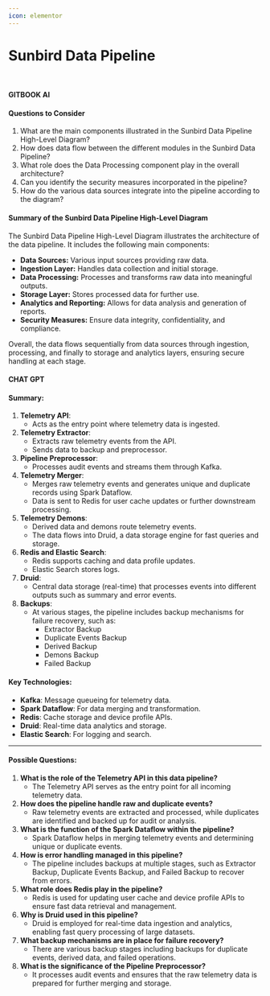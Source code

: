 ```yaml
---
icon: elementor
---
```


# Sunbird Data Pipeline

<figure><img src="../../../../.gitbook/assets/Sunbird_DataPipeline_HighLevel_Diagram.png" alt=""><figcaption></figcaption></figure>

<figure><img src="../../../../.gitbook/assets/image (1).avif" alt=""><figcaption></figcaption></figure>

####

#### GITBOOK AI

#### Questions to Consider

1. What are the main components illustrated in the Sunbird Data Pipeline High-Level Diagram?
2. How does data flow between the different modules in the Sunbird Data Pipeline?
3. What role does the Data Processing component play in the overall architecture?
4. Can you identify the security measures incorporated in the pipeline?
5. How do the various data sources integrate into the pipeline according to the diagram?

#### Summary of the Sunbird Data Pipeline High-Level Diagram

The Sunbird Data Pipeline High-Level Diagram illustrates the architecture of the data pipeline. It includes the following main components:

* **Data Sources:** Various input sources providing raw data.
* **Ingestion Layer:** Handles data collection and initial storage.
* **Data Processing:** Processes and transforms raw data into meaningful outputs.
* **Storage Layer:** Stores processed data for further use.
* **Analytics and Reporting:** Allows for data analysis and generation of reports.
* **Security Measures:** Ensure data integrity, confidentiality, and compliance.

Overall, the data flows sequentially from data sources through ingestion, processing, and finally to storage and analytics layers, ensuring secure handling at each stage.

#### CHAT GPT

#### **Summary**:

1. **Telemetry API**:
   * Acts as the entry point where telemetry data is ingested.
2. **Telemetry Extractor**:
   * Extracts raw telemetry events from the API.
   * Sends data to backup and preprocessor.
3. **Pipeline Preprocessor**:
   * Processes audit events and streams them through Kafka.
4. **Telemetry Merger**:
   * Merges raw telemetry events and generates unique and duplicate records using Spark Dataflow.
   * Data is sent to Redis for user cache updates or further downstream processing.
5. **Telemetry Demons**:
   * Derived data and demons route telemetry events.
   * The data flows into Druid, a data storage engine for fast queries and storage.
6. **Redis and Elastic Search**:
   * Redis supports caching and data profile updates.
   * Elastic Search stores logs.
7. **Druid**:
   * Central data storage (real-time) that processes events into different outputs such as summary and error events.
8. **Backups**:
   * At various stages, the pipeline includes backup mechanisms for failure recovery, such as:
     * Extractor Backup
     * Duplicate Events Backup
     * Derived Backup
     * Demons Backup
     * Failed Backup

#### **Key Technologies**:

* **Kafka**: Message queueing for telemetry data.
* **Spark Dataflow**: For data merging and transformation.
* **Redis**: Cache storage and device profile APIs.
* **Druid**: Real-time data analytics and storage.
* **Elastic Search**: For logging and search.

***

#### **Possible Questions**:

1. **What is the role of the Telemetry API in this data pipeline?**
   * The Telemetry API serves as the entry point for all incoming telemetry data.
2. **How does the pipeline handle raw and duplicate events?**
   * Raw telemetry events are extracted and processed, while duplicates are identified and backed up for audit or analysis.
3. **What is the function of the Spark Dataflow within the pipeline?**
   * Spark Dataflow helps in merging telemetry events and determining unique or duplicate events.
4. **How is error handling managed in this pipeline?**
   * The pipeline includes backups at multiple stages, such as Extractor Backup, Duplicate Events Backup, and Failed Backup to recover from errors.
5. **What role does Redis play in the pipeline?**
   * Redis is used for updating user cache and device profile APIs to ensure fast data retrieval and management.
6. **Why is Druid used in this pipeline?**
   * Druid is employed for real-time data ingestion and analytics, enabling fast query processing of large datasets.
7. **What backup mechanisms are in place for failure recovery?**
   * There are various backup stages including backups for duplicate events, derived data, and failed operations.
8. **What is the significance of the Pipeline Preprocessor?**
   * It processes audit events and ensures that the raw telemetry data is prepared for further merging and storage.

